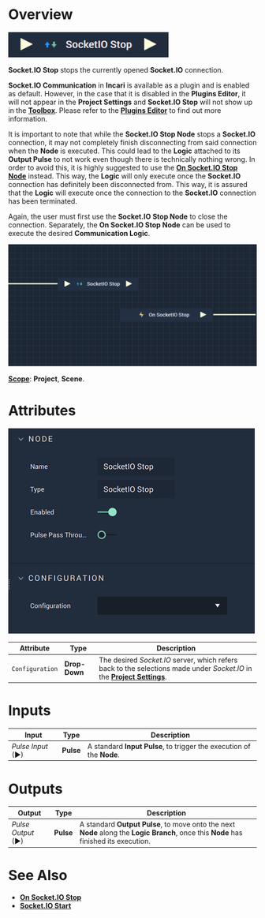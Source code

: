 # Overview

![The Socket.IO Stop Node.](../../../.gitbook/assets/socketiostop.png)

**Socket.IO Stop** stops the currently opened **Socket.IO** connection.

**Socket.IO Communication** in **Incari** is available as a plugin and is enabled as default. However, in the case that it is disabled in the **Plugins Editor**, it will not appear in the **Project Settings** and **Socket.IO Stop** will not show up in the [**Toolbox**](../../overview.md). Please refer to the [**Plugins Editor**](../../../modules/plugins/communication/socketiomanager.md) to find out more information.

It is important to note that while the **Socket.IO Stop Node** stops a **Socket.IO** connection, it may not completely finish disconnecting from said connection when the **Node** is executed. This could lead to the **Logic** attached to its **Output Pulse** 
to not work even though there is technically nothing wrong. In order to avoid this, it is highly suggested to use 
the [**On Socket.IO Stop Node**](events/onsocketiostop.md) instead. This way, the **Logic** will only execute once the **Socket.IO** connection has definitely been disconnected from. This way, it is assured that the **Logic** will execute once the connection to the **Socket.IO** connection has been terminated.

Again, the user must first use the **Socket.IO Stop Node** to close the connection. Separately, the **On Socket.IO Stop Node** can be used to execute the desired **Communication Logic**.  

![Socket.IO Stop and On Socket.IO Stop Configuration.](../../../.gitbook/assets/socketiostopvsonsocketiostop.png)

[**Scope**](../overview.md#scopes): **Project**, **Scene**.

# Attributes

![The Socket.IO Stop Node Attributes.](../../../.gitbook/assets/socketiostopattributes.png)

|Attribute|Type|Description|
|---|---|---|
|`Configuration`|**Drop-Down**|The desired _Socket.IO_ server, which refers back to the selections made under *Socket.IO* in the [**Project Settings**](../../../modules/project-settings/socketio.md).| 

# Inputs

|Input|Type|Description|
|---|---|---|
|*Pulse Input* (►)|**Pulse**|A standard **Input Pulse**, to trigger the execution of the **Node**.|

# Outputs

|Output|Type|Description|
|---|---|---|
|*Pulse Output* (►)|**Pulse**|A standard **Output Pulse**, to move onto the next **Node** along the **Logic Branch**, once this **Node** has finished its execution.|

# See Also

* [**On Socket.IO Stop**](events/onsocketiostop.md)
* [**Socket.IO Start**](socketiostart.md)

